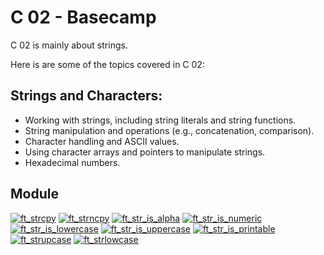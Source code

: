 # C 02 - Basecamp

C 02 is mainly about strings.

Here is are some of the topics covered in C 02:

## Strings and Characters:

- Working with strings, including string literals and string functions.
- String manipulation and operations (e.g., concatenation, comparison).
- Character handling and ASCII values.
- Using character arrays and pointers to manipulate strings.
- Hexadecimal numbers.

## Module

[![ft_strcpy](https://img.shields.io/badge/c_00-ft__strcpy-skyblue?style=for-the-badge&logo=42)](https://github.com/willtrigo/42_basecamp/tree/main/c/c_02/ex00)
[![ft_strncpy](https://img.shields.io/badge/c_01-ft__strncpy-skyblue?style=for-the-badge&logo=42)](https://github.com/willtrigo/42_basecamp/tree/main/c/c_02/ex01)
[![ft_str_is_alpha](https://img.shields.io/badge/c_02-ft__str__is__alpha-skyblue?style=for-the-badge&logo=42)](https://github.com/willtrigo/42_basecamp/tree/main/c/c_02/ex02)
[![ft_str_is_numeric](https://img.shields.io/badge/c_03-ft__str__is__numeric-skyblue?style=for-the-badge&logo=42)](https://github.com/willtrigo/42_basecamp/tree/main/c/c_02/ex03)
[![ft_str_is_lowercase](https://img.shields.io/badge/c_04-ft__str__is__lowercase-skyblue?style=for-the-badge&logo=42)](https://github.com/willtrigo/42_basecamp/tree/main/c/c_02/ex04)
[![ft_str_is_uppercase](https://img.shields.io/badge/c_05-ft__str__is__uppercase-skyblue?style=for-the-badge&logo=42)](https://github.com/willtrigo/42_basecamp/tree/main/c/c_02/ex05)
[![ft_str_is_printable](https://img.shields.io/badge/c_06-ft__str__is__printable-skyblue?style=for-the-badge&logo=42)](https://github.com/willtrigo/42_basecamp/tree/main/c/c_02/ex06)
[![ft_strupcase](https://img.shields.io/badge/c_07-ft__strupcase-skyblue?style=for-the-badge&logo=42)](https://github.com/willtrigo/42_basecamp/tree/main/c/c_02/ex07)
[![ft_strlowcase](https://img.shields.io/badge/c_08-ft__strlowcase-skyblue?style=for-the-badge&logo=42)](https://github.com/willtrigo/42_basecamp/tree/main/c/c_02/ex08)
